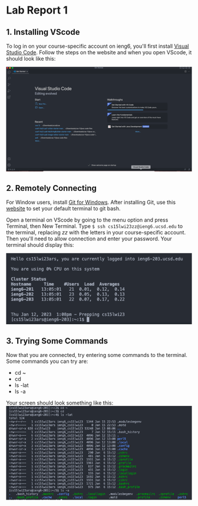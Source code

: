 # Lab Report 1

## 1. Installing VScode
To log in on your course-specific account on ieng6, you'll first install [Visual Studio Code](https://code.visualstudio.com/). Follow the steps on the website and when you open VScode, it should look like this: 

![Image](VScode.png)

## 2. Remotely Connecting
For Window users, install [Git for Windows](https://gitforwindows.org/). After installing Git, use this [website](https://stackoverflow.com/a/50527994) to set your default terminal to git bash.

Open a terminal on VScode by going to the menu option and press Terminal, then New Terminal.
Type `$ ssh cs15lwi23zz@ieng6.ucsd.edu` to the terminal, replacing *zz* with the letters in your course-specific account. Then you'll need to allow connection and enter your password. Your terminal should display this: 

![Image](remote-connecting.png)

## 3. Trying Some Commands
Now that you are connected, try entering some commands to the terminal. Some commands you can try are:
* cd ~
* cd
* ls -lat
* ls -a 

Your screen should look something like this: 
![Image](https://github.com/kellylaaa/cse15l-lab-reports/blob/18b17324d55e6f9242131b3bcac20367989eb56c/commands.png)
